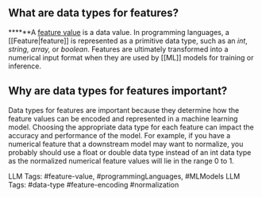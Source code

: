 What are data types for features?
---------------------------------

***‍***A [feature value](http://www.hopsworks.ai/dictionary/feature-value) is a data value. In programming languages, a [[Feature|feature]] is represented as a primitive data type, such as an *int*, *string, array,* or *boolean*. Features are ultimately transformed into a numerical input format when they are used by [[ML]]  models for training or inference.

‍**Why are data types for features important?**
-----------------------------------------------

Data types for features are important because they determine how the feature values can be encoded and represented in a machine learning model. Choosing the appropriate data type for each feature can impact the accuracy and performance of the model. For example, if you have a numerical feature that a downstream model may want to normalize, you probably should use a float or double data type instead of an int data type as the normalized numerical feature values will lie in the range 0 to 1.


LLM Tags:   #feature-value, #programmingLanguages, #MLModels
LLM Tags:  #data-type #feature-encoding #normalization